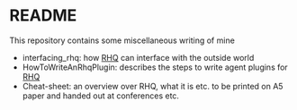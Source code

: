 # README

This repository contains some miscellaneous writing of mine

* interfacing_rhq: how [RHQ][1] can interface with the outside world
* HowToWriteAnRhqPlugin: describes the steps to write agent plugins for [RHQ][1]
* Cheat-sheet: an overview over RHQ, what it is etc. to be printed on A5 paper and handed out at conferences etc.


[1]: http://jboss.org/rhq/
